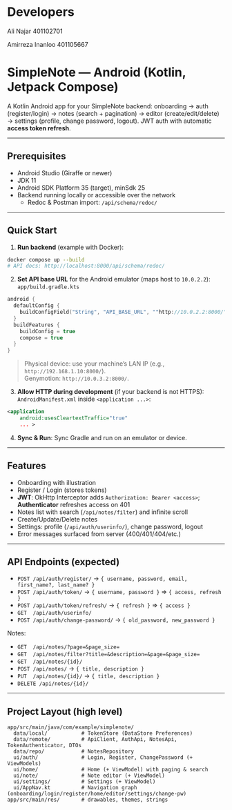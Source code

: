 # Developers

Ali Najar 401102701

Amirreza Inanloo 401105667

# SimpleNote — Android (Kotlin, Jetpack Compose)

A Kotlin Android app for your SimpleNote backend: onboarding → auth (register/login) → notes (search + pagination) → editor (create/edit/delete) → settings (profile, change password, logout). JWT auth with automatic **access token refresh**.

---

## Prerequisites
- Android Studio (Giraffe or newer)
- JDK 11
- Android SDK Platform 35 (target), minSdk 25
- Backend running locally or accessible over the network
  - Redoc & Postman import: `/api/schema/redoc/`

---

## Quick Start

1) **Run backend** (example with Docker):
```bash
docker compose up --build
# API docs: http://localhost:8000/api/schema/redoc/
```

2) **Set API base URL** for the Android emulator (maps host to `10.0.2.2`):
`app/build.gradle.kts`
```kotlin
android {
  defaultConfig {
    buildConfigField("String", "API_BASE_URL", ""http://10.0.2.2:8000/"")
  }
  buildFeatures {
    buildConfig = true
    compose = true
  }
}
```

> Physical device: use your machine’s LAN IP (e.g., `http://192.168.1.10:8000/`).  
> Genymotion: `http://10.0.3.2:8000/`.

3) **Allow HTTP during development** (if your backend is not HTTPS):
`AndroidManifest.xml` inside `<application ...>`:
```xml
<application
    android:usesCleartextTraffic="true"
    ... >
```

4) **Sync & Run**: Sync Gradle and run on an emulator or device.

---

## Features
- Onboarding with illustration
- Register / Login (stores tokens)
- **JWT**: OkHttp Interceptor adds `Authorization: Bearer <access>`; **Authenticator** refreshes access on 401
- Notes list with search (`/api/notes/filter`) and infinite scroll
- Create/Update/Delete notes
- Settings: profile (`/api/auth/userinfo/`), change password, logout
- Error messages surfaced from server (400/401/404/etc.)

---

## API Endpoints (expected)
- `POST /api/auth/register/` → `{ username, password, email, first_name?, last_name? }`
- `POST /api/auth/token/` → `{ username, password }` ⇒ `{ access, refresh }`
- `POST /api/auth/token/refresh/` → `{ refresh }` ⇒ `{ access }`
- `GET  /api/auth/userinfo/`
- `POST /api/auth/change-password/` → `{ old_password, new_password }`

Notes:
- `GET  /api/notes/?page=&page_size=`
- `GET  /api/notes/filter?title=&description=&page=&page_size=`
- `GET  /api/notes/{id}/`
- `POST /api/notes/` → `{ title, description }`
- `PUT  /api/notes/{id}/` → `{ title, description }`
- `DELETE /api/notes/{id}/`

---

## Project Layout (high level)
```
app/src/main/java/com/example/simplenote/
  data/local/           # TokenStore (DataStore Preferences)
  data/remote/          # ApiClient, AuthApi, NotesApi, TokenAuthenticator, DTOs
  data/repo/            # NotesRepository
  ui/auth/              # Login, Register, ChangePassword (+ ViewModels)
  ui/home/              # Home (+ ViewModel) with paging & search
  ui/note/              # Note editor (+ ViewModel)
  ui/settings/          # Settings (+ ViewModel)
  ui/AppNav.kt          # Navigation graph (onboarding/login/register/home/editor/settings/change-pw)
app/src/main/res/       # drawables, themes, strings
```
